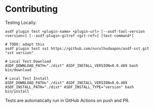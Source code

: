 # Contributing

Testing Locally:

```shell
asdf plugin test <plugin-name> <plugin-url> [--asdf-tool-version <version>] [--asdf-plugin-gitref <git-ref>] [test-command*]

# TODO: adapt this
asdf plugin test sst https://github.com/nurulhudaapon/asdf-sst.git "sst version"

# Local Test Download
ASDF_DOWNLOAD_PATH="./dist" ASDF_INSTALL_VERSION=0.0.489 bash bin/download

# Local Test Install
ASDF_DOWNLOAD_PATH="./dist" ASDF_INSTALL_VERSION=0.0.489 ASDF_INSTALL_PATH="./dist" ASDF_INSTALL_TYPE="version" bash bin/install
```

Tests are automatically run in GitHub Actions on push and PR.
